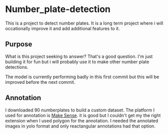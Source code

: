 # Number_plate-detection #

This is a project to detect number plates. It is a long term project where i will occationally improve it and add additional features to it.

## Purpose ##
What is this project seeking to answer?
That's a good question. I'm just building it for fun but i will probably use it to make other number plate detections.

The model is currently performing badly in this first commit but this will be improved before the next commit.


## Annotation ##
I downloaded 90 numberplates to build a custom dataset. The platform I used for annotation is [Make Sense](https://makesense.ai). it is good but I couldn't get my the right extension when I used polygon for the annotation. I needed the annotated images in yolo format and only reactangular annotations had that option.


